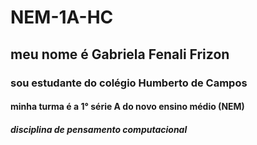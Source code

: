 # NEM-1A-HC
## meu nome é Gabriela Fenali Frizon
### sou estudante do colégio Humberto de Campos
#### minha turma é a 1° série A do novo ensino médio (NEM)
##### disciplina de pensamento computacional 
###### 
